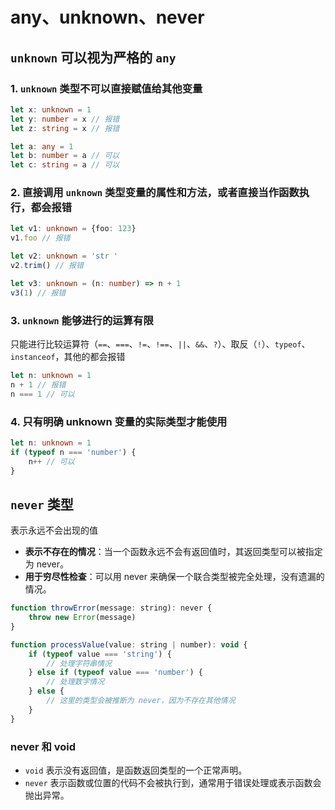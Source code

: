# any、unknown、never

## `unknown` 可以视为严格的 `any`

### 1. `unknown` 类型不可以直接赋值给其他变量

```ts
let x: unknown = 1
let y: number = x // 报错
let z: string = x // 报错

let a: any = 1
let b: number = a // 可以
let c: string = a // 可以
```

### 2. 直接调用 `unknown` 类型变量的属性和方法，或者直接当作函数执行，都会报错

```ts
let v1: unknown = {foo: 123}
v1.foo // 报错

let v2: unknown = 'str '
v2.trim() // 报错

let v3: unknown = (n: number) => n + 1
v3(1) // 报错
```

### 3. `unknown` 能够进行的运算有限

只能进行比较运算符（`==`、`===`、`!=`、`!==`、`||`、`&&`、`?`）、取反（`!`）、`typeof`、`instanceof`，其他的都会报错

```ts
let n: unknown = 1
n + 1 // 报错
n === 1 // 可以
```

### 4. 只有明确 unknown 变量的实际类型才能使用

```ts
let n: unknown = 1
if (typeof n === 'number') {
    n++ // 可以
}
```

## `never` 类型

表示永远不会出现的值

-   **表示不存在的情况**：当一个函数永远不会有返回值时，其返回类型可以被指定为 never。
-   **用于穷尽性检查**：可以用 never 来确保一个联合类型被完全处理，没有遗漏的情况。

```js
function throwError(message: string): never {
    throw new Error(message)
}

function processValue(value: string | number): void {
    if (typeof value === 'string') {
        // 处理字符串情况
    } else if (typeof value === 'number') {
        // 处理数字情况
    } else {
        // 这里的类型会被推断为 never，因为不存在其他情况
    }
}
```

### never 和 void

-   `void` 表示没有返回值，是函数返回类型的一个正常声明。
-   `never` 表示函数或位置的代码不会被执行到，通常用于错误处理或表示函数会抛出异常。
